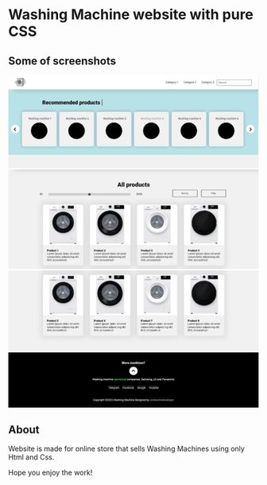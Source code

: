 # Washing Machine website with pure CSS
## Some of screenshots
<img alt="alt" src="https://github.com/srmbackisdeveloper/washing-machine/blob/main/screenshots/screen1.JPG" >
<img alt="alt" src="https://github.com/srmbackisdeveloper/washing-machine/blob/main/screenshots/screen2.JPG" >
<img alt="alt" src="https://github.com/srmbackisdeveloper/washing-machine/blob/main/screenshots/screen3.JPG" >
<img alt="alt" src="https://github.com/srmbackisdeveloper/washing-machine/blob/main/screenshots/screen4.JPG" >

## About
Website is made for online store that sells Washing Machines using only Html and Css.

Hope you enjoy the work!
